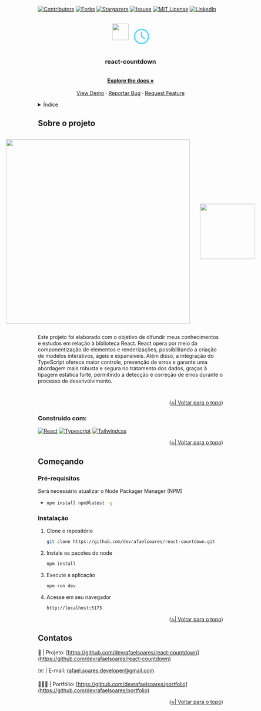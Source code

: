 
<a name="readme-top"></a>

[![Contributors][contributors-shield]][contributors-url]
[![Forks][forks-shield]][forks-url]
[![Stargazers][stars-shield]][stars-url]
[![Issues][issues-shield]][issues-url]
[![MIT License][license-shield]][license-url]
[![LinkedIn][linkedin-shield]][linkedin-url]



<br />
<div align="center">
  <div style="display:flex; justify-content:center; gap: 1em;">
  <a href="https://github.com/devrafaelsoares/react-countdown">

  <img width="45px" src="https://cdn.jsdelivr.net/gh/devicons/devicon/icons/react/react-original.svg" />

  <svg xmlns="http://www.w3.org/2000/svg" height="3em" viewBox="0 0 512 512"><style>svg{fill:#61dbfb}</style><path d="M464 256A208 208 0 1 1 48 256a208 208 0 1 1 416 0zM0 256a256 256 0 1 0 512 0A256 256 0 1 0 0 256zM232 120V256c0 8 4 15.5 10.7 20l96 64c11 7.4 25.9 4.4 33.3-6.7s4.4-25.9-6.7-33.3L280 243.2V120c0-13.3-10.7-24-24-24s-24 10.7-24 24z"/></svg>  
  </a>
  </div>    

  <h3 align="center">react-countdown</h3>

  <p align="center">
    <br />
    <a href="https://github.com/devrafaelsoares/react-countdown"><strong>Explore the docs »</strong></a>
    <br />
    <br />
    <a href="https://github.com/devrafaelsoares/react-countdown">View Demo</a>
    ·
    <a href="https://github.com/devrafaelsoares/react-countdown/issues">Reportar Bug</a>
    ·
    <a href="https://github.com/devrafaelsoares/react-countdown/issues">Request Feature</a>
  </p>
</div>



<details>
  <summary>Índice</summary>
  <ol>
    <li>
      <a href="#sobre-o-projeto">Sobre o projeto</a>
      <ul>
        <li><a href="#construído-com">Construído com</a></li>
      </ul>
    </li>
    <li>
      <a href="#começando">Começando</a>
      <ul>
        <li><a href="#pré-requisitos">Pré-requisitos</a></li>
        <li><a href="#instalação">Instalação</a></li>
      </ul>
    </li>
    <li><a href="#contatos">Contatos</a></li>
  </ol>
</details>



## Sobre o projeto

<div>
  <div style="display: flex; justify-content: center; flex-direction: column; align-items: center; gap: 1em; padding: 1em 0">
    <div style="display:flex; justify-content:center; column; align-items:center; gap:2em">
      <img width="500px" src="images/countdown-desktop.gif">
      <img width="150px" src="images/countdown-mobile.gif">
  </div>
  <p>
  Este projeto foi elaborado com o objetivo de difundir meus conhecimentos e estudos em relação à biblioteca React. React opera por meio da componentização de elementos e renderizações, possibilitando a criação de modelos interativos, ágeis e expansíveis. Além disso, a integração do TypeScript oferece maior controle, prevenção de erros e garante uma abordagem mais robusta e segura no tratamento dos dados, graças à tipagem estática forte, permitindo a detecção e correção de erros durante o processo de desenvolvimento.
  </p>
</div>
  <p align="right">(<a href="#readme-top">🔝| Voltar para o topo</a>)</p>


### Construído com:

   [![React][React.js]][React-url]
   [![Typescript][Typescript.com]][Typescript-url]
   [![Tailwindcss][Tailwindcss.com]][Tailwindcss-url]


<p align="right">(<a href="#readme-top">🔝| Voltar para o topo</a>)</p>



## Começando

### Pré-requisitos

Será necessário atualizar o Node Packager Manager (NPM)

*
  ```sh
  npm install npm@latest -g
  ```

### Instalação

1. Clone o repositório
   ```sh
   git clone https://github.com/devrafaelsoares/react-countdown.git
   ```
2. Instale os pacotes do node
   ```sh
   npm install
   ```
3. Execute a aplicação
   ```js
   npm run dev
   ```

4. Acesse em seu navegador
   ```sh
   http://localhost:5173
   ```

<p align="right">(<a href="#readme-top">🔝| Voltar para o topo</a>)</p>


## Contatos

🔰 | Projeto: [https://github.com/devrafaelsoares/react-countdown](https://github.com/devrafaelsoares/react-countdown)

✉️ | E-mail: [rafael.soares.developer@gmail.com](mailto:rafael.soares.developer@gmail.com)

🧑🏾‍💻 | Portfólio: [https://github.com/devrafaelsoares/portfolio](https://github.com/devrafaelsoares/portfolio)

<p align="right">(<a href="#readme-top">🔝| Voltar para o topo</a>)</p>



[contributors-shield]: https://img.shields.io/github/contributors/devrafaelsoares/react-countdown.svg?style=for-the-badge
[contributors-url]: https://github.com/devrafaelsoares/react-countdown/graphs/contributors
[forks-shield]: https://img.shields.io/github/forks/devrafaelsoares/react-countdown.svg?style=for-the-badge
[forks-url]: https://github.com/devrafaelsoares/react-countdown/network/members
[stars-shield]: https://img.shields.io/github/stars/devrafaelsoares/react-countdown.svg?style=for-the-badge
[stars-url]: https://github.com/devrafaelsoares/react-countdown/stargazers
[issues-shield]: https://img.shields.io/github/issues/devrafaelsoares/react-countdown.svg?style=for-the-badge
[issues-url]: https://github.com/devrafaelsoares/react-countdown/issues
[license-shield]: https://img.shields.io/github/license/devrafaelsoares/react-countdown.svg?style=for-the-badge
[license-url]: https://github.com/devrafaelsoares/react-countdown/blob/master/LICENSE
[linkedin-shield]: https://img.shields.io/badge/-LinkedIn-black.svg?style=for-the-badge&logo=linkedin&colorB=555
[linkedin-url]: https://www.linkedin.com/in/rafael-henrique-soares-de-freitas-2a667a23a/
[React.js]: https://img.shields.io/badge/React-20232A?style=for-the-badge&logo=react&logoColor=61DAFB
[React-url]: https://reactjs.org/
[Tailwindcss.com]: https://img.shields.io/badge/tailwindcss-0769AD?style=for-the-badge&logo=tailwindcss&logoColor=white
[Tailwindcss-url]: https://tailwindcss.com/
[Typescript.com]: https://img.shields.io/badge/typescript-0769AD?style=for-the-badge&logo=typescript&logoColor=white
[Typescript-url]: https://www.typescriptlang.org/
